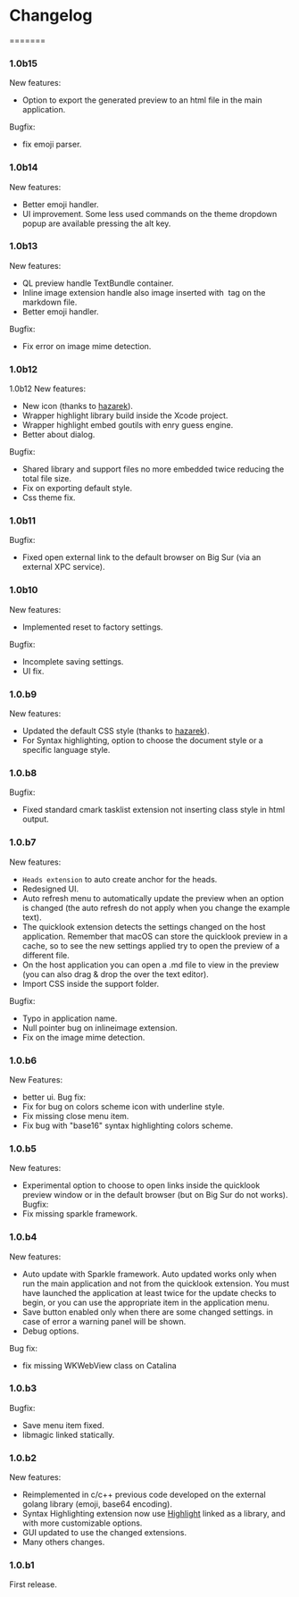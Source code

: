 # Changelog
=======

### 1.0b15
New features:
- Option to export the generated preview to an html file in the main application.

Bugfix:
- fix emoji parser.

### 1.0b14
New features:
- Better emoji handler.
- UI improvement. Some less used commands on the theme dropdown popup are available pressing the alt key.

### 1.0b13
New features:
- QL preview handle TextBundle container.
- Inline image extension handle also image inserted with <image> tag on the markdown file.
- Better emoji handler.

Bugfix:
- Fix error on image mime detection.

### 1.0b12
1.0b12
New features:
- New icon (thanks to [hazarek](https://github.com/hazarek)). 
- Wrapper highlight library build inside the Xcode project.
- Wrapper highlight embed goutils with enry guess engine.
- Better about dialog.

Bugfix:
- Shared library and support files no more embedded twice reducing the total file size.
- Fix on exporting default style.
- Css theme fix.

### 1.0b11
Bugfix:
- Fixed open external link to the default browser on Big Sur (via an external XPC service).

### 1.0b10
New features:
- Implemented reset to factory settings.

Bugfix:
- Incomplete saving settings.
- UI fix.

### 1.0.b9
New features:
- Updated the default CSS style (thanks to [hazarek](https://github.com/hazarek)). 
- For Syntax highlighting, option to choose the document style or a specific language style.

### 1.0.b8
Bugfix:
- Fixed standard cmark tasklist extension not inserting class style in html output.

### 1.0.b7
New features:
- `Heads extension` to auto create anchor for the heads.
- Redesigned UI. 
- Auto refresh menu to automatically update the preview when an option is changed (the auto refresh do not apply when you change the example text). 
- The quicklook extension detects the settings changed on the host application. Remember that macOS can store the quicklook preview in a cache, so to see the new settings applied try to open the preview of a different file.
- On the host application you can open a .md file to view in the preview (you can also drag & drop the over the text editor).
- Import CSS inside the support folder.

Bugfix:
- Typo in application name.
- Null pointer bug on inlineimage extension.
- Fix on the image mime detection.

### 1.0.b6
New Features:
- better ui.
Bug fix:
- Fix for bug on colors scheme icon with underline style.
- Fix missing close menu item.
- Fix bug with "base16" syntax highlighting colors scheme.

### 1.0.b5
New features:
- Experimental option to choose to open links inside the quicklook preview window or in the default browser (but on Big Sur do not works).
Bugfix:
- Fix missing sparkle framework.

### 1.0.b4
New features:
- Auto update with Sparkle framework. Auto updated works only when run the main application and not from the quicklook extension. You must have launched the application at least twice for the update checks to begin, or you can use the appropriate item in the application menu.
- Save button enabled only when there are some changed settings. in case of error a warning panel will be shown.
- Debug options.

Bug fix:
- fix missing WKWebView class on Catalina

### 1.0.b3
Bugfix:
- Save menu item fixed.
- libmagic linked statically.

### 1.0.b2
New features:
- Reimplemented in c/c++ previous code developed on the external golang library (emoji, base64 encoding).
- Syntax Highlighting extension now use [Highlight](http://www.andre-simon.de/doku/highlight/en/highlight.php) linked as a library, and with more customizable options.
- GUI updated to use the changed extensions.
- Many others changes.

### 1.0.b1
First release.

